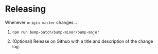 # Releasing

Whenever `origin master` changes...

1. `npm run bump-patch/bump-minor/bump-major`

2. (Optional) Release on Github with a title and description of the change log.
